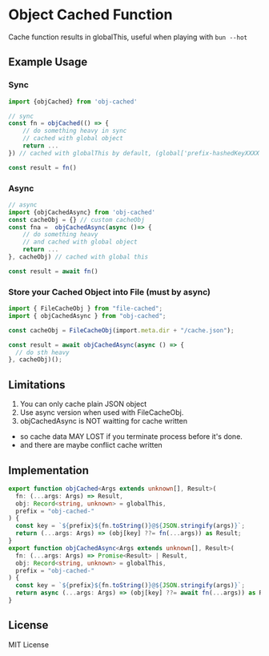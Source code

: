# Object Cached Function

Cache function results in globalThis, useful when playing with `bun --hot`

## Example Usage

### Sync

```typescript
import {objCached} from 'obj-cached'

// sync
const fn = objCached(() => {
    // do something heavy in sync
    // cached with global object
    return ...
}) // cached with globalThis by default, (global['prefix-hashedKeyXXXX'] in node or window['prefix-hashedKeyXXXX'] in browser)

const result = fn()

```

### Async

```typescript
// async
import {objCachedAsync} from 'obj-cached'
const cacheObj = {} // custom cacheObj
const fna =  objCachedAsync(async ()=> {
    // do something heavy
    // and cached with global object
    return ...
}, cacheObj) // cached with global this

const result = await fn()

```

### Store your Cached Object into File (must by async)

```typescript
import { FileCacheObj } from "file-cached";
import { objCachedAsync } from "obj-cached";

const cacheObj = FileCacheObj(import.meta.dir + "/cache.json");

const result = await objCachedAsync(async () => {
  // do sth heavy
}, cacheObj)();
```


## Limitations

1. You can only cache plain JSON object
2. Use async version when used with FileCacheObj.
3. objCachedAsync is NOT waitting for cache written
  - so cache data MAY LOST if you terminate process before it's done.
  - and there are maybe conflict cache written

## Implementation

```typescript
export function objCached<Args extends unknown[], Result>(
  fn: (...args: Args) => Result,
  obj: Record<string, unknown> = globalThis,
  prefix = "obj-cached-"
) {
  const key = `${prefix}${fn.toString()}@${JSON.stringify(args)}`;
  return (...args: Args) => (obj[key] ??= fn(...args)) as Result;
}
export function objCachedAsync<Args extends unknown[], Result>(
  fn: (...args: Args) => Promise<Result> | Result,
  obj: Record<string, unknown> = globalThis,
  prefix = "obj-cached-"
) {
  const key = `${prefix}${fn.toString()}@${JSON.stringify(args)}`;
  return async (...args: Args) => (obj[key] ??= await fn(...args)) as Result;
}
```

## License

MIT License